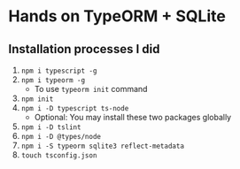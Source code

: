 # Hands on TypeORM + SQLite

## Installation processes I did

1. `npm i typescript -g`
1. `npm i typeorm -g`
    - To use `typeorm init` command
1. `npm init`
1. `npm i -D typescript ts-node`
    - Optional: You may install these two packages globally
1. `npm i -D tslint`
1. `npm i -D @types/node`
1. `npm i -S typeorm sqlite3 reflect-metadata`
1. `touch tsconfig.json`